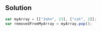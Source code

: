 ## Solution


```js
var myArray = [["John", 23], ["cat", 2]];
var removedFromMyArray = myArray.pop();
```